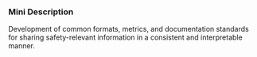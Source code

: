 ### Mini Description

Development of common formats, metrics, and documentation standards for sharing safety-relevant information in a consistent and interpretable manner.
